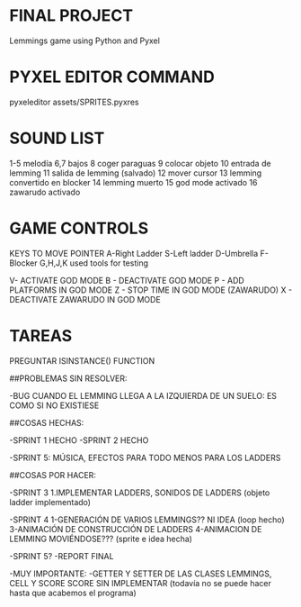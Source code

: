 # FINAL PROJECT

Lemmings game using Python and Pyxel

# PYXEL EDITOR COMMAND

pyxeleditor assets/SPRITES.pyxres 

# SOUND LIST
1-5 melodía
6,7 bajos
8 coger paraguas
9 colocar objeto
10 entrada de lemming
11 salida de lemming (salvado)
12 mover cursor
13 lemming convertido en blocker
14 lemming muerto
15 god mode activado
16 zawarudo activado

# GAME CONTROLS
KEYS TO MOVE POINTER
A-Right Ladder
S-Left ladder
D-Umbrella
F-Blocker
G,H,J,K used tools for testing

V- ACTIVATE GOD MODE
B - DEACTIVATE GOD MODE
P - ADD PLATFORMS IN GOD MODE
Z - STOP TIME IN GOD MODE (ZAWARUDO)
X - DEACTIVATE ZAWARUDO IN GOD MODE


# TAREAS

PREGUNTAR ISINSTANCE() FUNCTION

##PROBLEMAS SIN RESOLVER:

-BUG CUANDO EL LEMMING LLEGA A LA IZQUIERDA DE UN SUELO: ES COMO SI NO EXISTIESE

##COSAS HECHAS:

-SPRINT 1 HECHO
-SPRINT 2 HECHO  

-SPRINT 5:
    MÚSICA, EFECTOS PARA TODO MENOS PARA LOS LADDERS


##COSAS POR HACER:

-SPRINT 3
1.IMPLEMENTAR LADDERS, SONIDOS DE LADDERS (objeto ladder implementado)

-SPRINT 4
1-GENERACIÓN DE VARIOS LEMMINGS?? NI IDEA (loop hecho)
3-ANIMACIÓN DE CONSTRUCCIÓN DE LADDERS
4-ANIMACION DE LEMMING MOVIÉNDOSE??? (sprite e idea hecha)

-SPRINT 5?
-REPORT FINAL

-MUY IMPORTANTE:
-GETTER Y SETTER DE LAS CLASES LEMMINGS, CELL Y SCORE SCORE SIN IMPLEMENTAR
(todavía no se puede hacer hasta que acabemos el programa)







